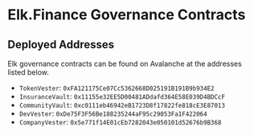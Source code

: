 # Elk.Finance Governance Contracts

## Deployed Addresses

Elk governance contracts can be found on Avalanche at the addresses listed below.

- `TokenVester`: `0xFA121175Ce07Cc5362668D025191B191B9b934E2`
- `InsuranceVault`: `0x11155e32EE5D00481ADdafd364E58E039D4BDCcF`
- `CommunityVault`: `0xc0111eb46942eB1723D8f17822fe818cE3E87013`
- `DevVester`: `0xDe75F3F56Be188235244aF95c29053Fa1F422064`
- `CompanyVester`: `0x5e771f14E01cEb7282043e050101d52676b9B368`
